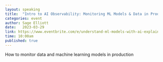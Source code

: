 ```yaml
---
layout: speaking
title:  "Intro to AI Observability: Monitoring ML Models & Data in Production"
categories: event
author: Sage Elliott
date:   2023-03-29
link: https://www.eventbrite.com/e/understand-ml-models-with-ai-explainability-monitoring-tickets-565644005447?aff=sage
time: 10:00am
published: true
---
```


How to monitor data and machine learning models in production


